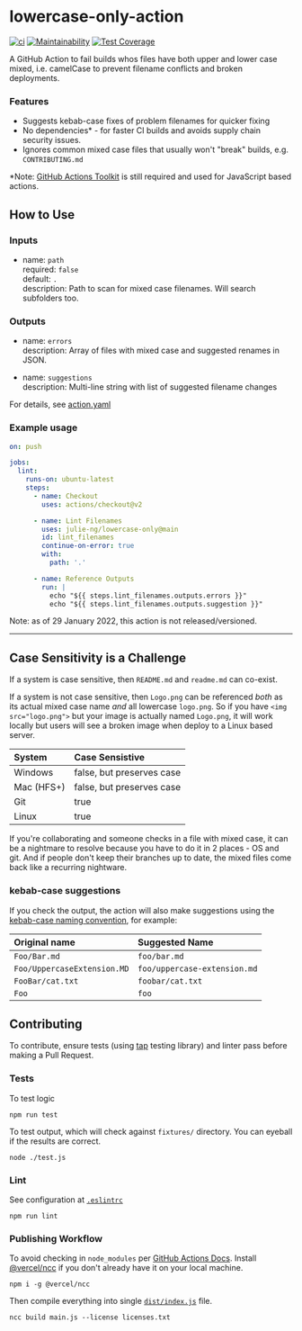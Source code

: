 # lowercase-only-action

[![ci](https://github.com/julie-ng/lowercase-only-action/actions/workflows/ci.yaml/badge.svg)](https://github.com/julie-ng/lowercase-only-action/actions/workflows/ci.yaml) 
[![Maintainability](https://api.codeclimate.com/v1/badges/d456de827d1bc27addb0/maintainability)](https://codeclimate.com/github/julie-ng/lowercase-only-action/maintainability)
[![Test Coverage](https://api.codeclimate.com/v1/badges/d456de827d1bc27addb0/test_coverage)](https://codeclimate.com/github/julie-ng/lowercase-only-action/test_coverage)

A GitHub Action to fail builds whos files have both upper and lower case mixed, i.e. camelCase to prevent filename conflicts and broken deployments.

### Features

- Suggests kebab-case fixes of problem filenames for quicker fixing
- No dependencies* - for faster CI builds and avoids supply chain security issues.
- Ignores common mixed case files that usually won't "break" builds, e.g. `CONTRIBUTING.md`

*Note: [GitHub Actions Toolkit](https://github.com/actions/toolkit) is still required and used for JavaScript based actions. 

## How to Use

### Inputs

- name: `path`  
  required: `false`  
	default: `.`  
	description: Path to scan for mixed case filenames. Will search subfolders too.	

### Outputs

- name: `errors`    
	description: Array of files with mixed case and suggested renames in JSON.

- name: `suggestions`   
	description: Multi-line string with list of suggested filename changes 

For details, see [action.yaml](./action.yaml)

### Example usage

```yaml
on: push

jobs:
  lint:
    runs-on: ubuntu-latest    
    steps:
      - name: Checkout
        uses: actions/checkout@v2

      - name: Lint Filenames
        uses: julie-ng/lowercase-only@main
        id: lint_filenames
        continue-on-error: true
        with:
          path: '.'

      - name: Reference Outputs
        run: |          
          echo "${{ steps.lint_filenames.outputs.errors }}"
          echo "${{ steps.lint_filenames.outputs.suggestion }}"
```

Note: as of 29 January 2022, this action is not released/versioned.

---

## Case Sensitivity is a Challenge

If a system is case sensitive, then `README.md` and `readme.md` can co-exist. 

If a system is not case sensitive, then `Logo.png` can be referenced _both_ as its actual mixed case name _and_ all lowercase `logo.png`. So if you have `<img src="logo.png">` but your image is actually named `Logo.png`, it will work locally but users will see a broken image when deploy to a Linux based server.

| System | Case Sensistive |
|:--|:--|
| Windows | false, but preserves case |
| Mac (HFS+) | false, but preserves case |
| Git | true |
| Linux | true |

If you're collaborating and someone checks in a file with mixed case, it can be a nightmare to resolve because you have to do it in 2 places - OS and git. And if people don't keep their branches up to date, the mixed files come back like a recurring nightware.

### kebab-case suggestions

If you check the output, the action will also make suggestions using the [kebab-case naming convention](https://en.wikipedia.org/wiki/Letter_case#Kebab_case), for example:

| Original name | Suggested Name |
|:--|:--|
| `Foo/Bar.md` | `foo/bar.md` |
| `Foo/UppercaseExtension.MD` | `foo/uppercase-extension.md` |
| `FooBar/cat.txt` | `foobar/cat.txt` |
| `Foo` | `foo` |

## Contributing

To contribute, ensure tests (using [tap](https://www.npmjs.com/package/tap) testing library) and linter pass before making a Pull Request.


### Tests

To test logic

```
npm run test
```

To test output, which will check against `fixtures/` directory. You can eyeball if the results are correct.

```
node ./test.js
```

### Lint

See configuration at [`.eslintrc`](./.eslintrc)

```
npm run lint
```

### Publishing Workflow

To avoid checking in `node_modules` per [GitHub Actions Docs](https://docs.github.com/en/actions/creating-actions/creating-a-javascript-action). Install [@vercel/ncc](https://github.com/vercel/ncc) if you don't already have it on your local machine.

```
npm i -g @vercel/ncc
```

Then compile everything into single [`dist/index.js`](./dist/index.js) file.

```
ncc build main.js --license licenses.txt
```